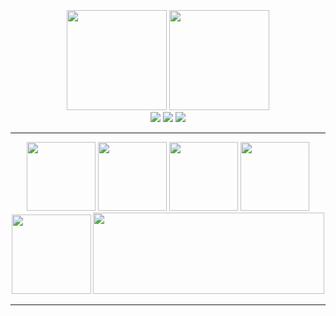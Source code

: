 <div align="center">
  <br>
  <img src="https://github-readme-stats.vercel.app/api/top-langs/?username=HB-codin&theme=synthwave&layout=compact&langs_count=10" height=160 style="margin-top:10px;" />
  <img src="https://github-readme-stats.vercel.app/api?username=HB-codin&show_icons=true&theme=synthwave&count_private=true" height=160 />
  <br>
  <img src="https://img.shields.io/badge/Py-Python-28557c?style=for-the-badge&logo=Python&labelColor=ffd949" />
  <img src="https://img.shields.io/badge/TS-TypeScript-3178c6?style=for-the-badge&logo=TypeScript&labelColor=ffffff" />
  <img src="https://img.shields.io/badge/RS-RUST-ea4b00?style=for-the-badge&logo=Rust&labelColor=000000" />
<hr>
  <img src="https://github-readme-stats.vercel.app/api/pin/?username=HB-codin&repo=BytesBump&theme=synthwave" height="110" />
  <img src="https://github-readme-stats.vercel.app/api/pin/?username=HB-codin&repo=BytesBumpList&theme=synthwave" height="110" />
  <img src="https://github-readme-stats.vercel.app/api/pin/?username=HB-codin&repo=MadLibsPy&theme=synthwave" height="110" />
  <img src="https://github-readme-stats.vercel.app/api/pin/?username=HB-codin&repo=WolframAlpha.py&theme=synthwave" height="110" />
  <img src="https://github-readme-stats.vercel.app/api/pin/?username=HB-codin&repo=PyJS&theme=synthwave" height="127" />
  <img src="https://github-readme-stats.vercel.app/api/pin/?username=HB-codin&repo=BytesToBitsAPI&theme=synthwave" height="130" width="370" />

<hr>
<br>
</div>

